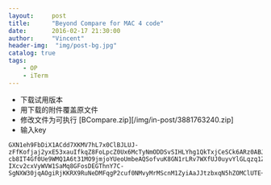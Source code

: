 ```yaml
---
layout:     post
title:      "Beyond Compare for MAC 4 code"
date:       2016-02-17 21:30:00
author:     "Vincent"
header-img:  "img/post-bg.jpg"
catalog: true
tags:
    - OP
    - iTerm
---
```




- 下载试用版本
- 用下载的附件覆盖原文件
- 修改文件为可执行 [BCompare.zip][/img/in-post/3881763240.zip]
- 输入key

```
GXN1eh9FbDiX1ACdd7XKMV7hL7x0ClBJLUJ-zFfKofjaj2yxE53xauIfkqZ8FoLpcZ0Ux6McTyNmODDSvSIHLYhg1QkTxjCeSCk6ARz0ABJcnUmd3dZYJNWFyJun14rmGByRnVPL49QH+Rs0kjRGKCB-cb8IT4Gf0Ue9WMQ1A6t31MO9jmjoYUeoUmbeAQSofvuK8GN1rLRv7WXfUJ0uyvYlGLqzq1ZoJAJDyo0Kdr4ThF-IXcv2cxVyWVW1SaMq8GFosDEGThnY7C-SgNXW30jqAOgiRjKKRX9RuNeDMFqgP2cuf0NMvyMrMScnM1ZyiAaJJtzbxqN5hZOMClUTE+++
```





